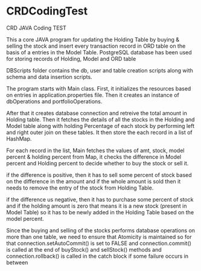 # CRDCodingTest
CRD JAVA Coding TEST

This a core JAVA program for updating the Holding Table by buying & selling the stock and insert every transaction record in ORD table 
on the basis of a entries in the Model Table. PostgreSQL database has been used for storing records of Holding, Model and ORD table

DBScripts folder contains the db, user and table creation scripts along with schema and data insertion scripts.

The program starts with Main class. 
First, it initializes the resources based on entries in application.properties file. Then it creates an instance of dbOperations and portfolioOperations.

After that it creates database connection and retreive the total amount in Holding table. Then it fetches the details of all the stocks in the Holding and Model table along with holding Percentage of each stock by performing left and right outer join on these tables. It then store the each record in a list of HashMap.

For each record in the list, Main fetches the values of amt, stock, model percent & holding percent from Map, it checks the difference in Model percent and Holding percent to decide whether to buy the stock or sell it.

if the difference is positive, then it has to sell some percent of stock based on the difference in the amount and if the whole amount is sold then it needs to remove the entry of the stock from Holding Table.

if the difference us negative, then it has to purchase some percent of stock and if the holding amount is zero that means it is a new stock (present in Model Table) so it has to be newly added in the Holding Table based on the model percent.

Since the buying and selling of the stocks performs database operations on more than one table, we need to ensure that Atomicity is maintained so for that connection.setAutoCommit() is set to FALSE and connection.commit() is called at the end of buyStock() and sellStock() methods and connection.rollback() is called in the catch block if some failure occurs in between

